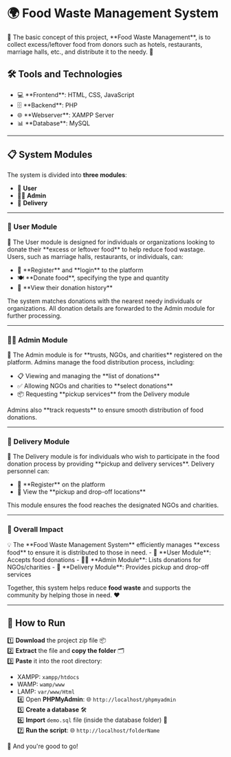 
# 🌍 Food Waste Management System  
<!-- <img src="img/coverimage.jpeg"> -->

<p>🍴 The basic concept of this project, **Food Waste Management**, is to collect excess/leftover food from donors such as hotels, restaurants, marriage halls, etc., and distribute it to the needy. 🤝</p>

## 🛠️ Tools and Technologies  
<ul>  
  <li>💻 **Frontend**: HTML, CSS, JavaScript</li>  
  <li>🗄️ **Backend**: PHP</li>  
  <li>🌐 **Webserver**: XAMPP Server</li>  
  <li>📊 **Database**: MySQL</li>  
</ul>  

---

## 📋 System Modules  
The system is divided into **three modules**:  

- 👥 **User**  
- 👨‍💼 **Admin**  
- 🚚 **Delivery**

---

### 👥 User Module  
<p>🎁 The User module is designed for individuals or organizations looking to donate their **excess or leftover food** to help reduce food wastage. Users, such as marriage halls, restaurants, or individuals, can:  
<ul>  
  <li>🔐 **Register** and **login** to the platform</li>  
  <li>🍽️ **Donate food**, specifying the type and quantity</li>  
  <li>📜 **View their donation history**</li>  
</ul>  
The system matches donations with the nearest needy individuals or organizations. All donation details are forwarded to the Admin module for further processing.  
</p>  

---

### 👨‍💼 Admin Module  
<p>🏢 The Admin module is for **trusts, NGOs, and charities** registered on the platform. Admins manage the food distribution process, including:  
<ul>  
  <li>📋 Viewing and managing the **list of donations**</li>  
  <li>✅ Allowing NGOs and charities to **select donations**</li>  
  <li>📦 Requesting **pickup services** from the Delivery module</li>  
</ul>  
Admins also **track requests** to ensure smooth distribution of food donations.  
</p>  

---

### 🚚 Delivery Module  
<p>🚴 The Delivery module is for individuals who wish to participate in the food donation process by providing **pickup and delivery services**. Delivery personnel can:  
<ul>  
  <li>📝 **Register** on the platform</li>  
  <li>📍 View the **pickup and drop-off locations**</li>  
</ul>  
This module ensures the food reaches the designated NGOs and charities.  
</p>  

---

### 🌟 Overall Impact  
<p>💡 The **Food Waste Management System** efficiently manages **excess food** to ensure it is distributed to those in need.  
- 👥 **User Module**: Accepts food donations  
- 👨‍💼 **Admin Module**: Lists donations for NGOs/charities  
- 🚚 **Delivery Module**: Provides pickup and drop-off services  

Together, this system helps reduce **food waste** and supports the community by helping those in need. ❤️  
</p>  

---

## 🚀 How to Run  
1️⃣ **Download** the project zip file 📦  
2️⃣ **Extract** the file and **copy the folder** 🗂️  
3️⃣ **Paste** it into the root directory:  
   - XAMPP: `xampp/htdocs`  
   - WAMP: `wamp/www`  
   - LAMP: `var/www/Html`  
4️⃣ Open **PHPMyAdmin**: 🌐 `http://localhost/phpmyadmin`  
5️⃣ **Create a database** 🛠️  
6️⃣ **Import** `demo.sql` file (inside the database folder) 📂  
7️⃣ **Run the script**: 🌐 `http://localhost/folderName`  

🎉 And you're good to go!
